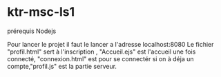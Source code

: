# ktr-msc-ls1
prérequis Nodejs

Pour lancer le projet il faut le lancer a l'adresse localhost:8080
Le fichier "profil.html" sert à l'inscription , "Accueil.ejs" est l'accueil une fois connecté, "connexion.html" est pour se connectér si on à déja un compte,"profil.js" est la partie 
serveur.
